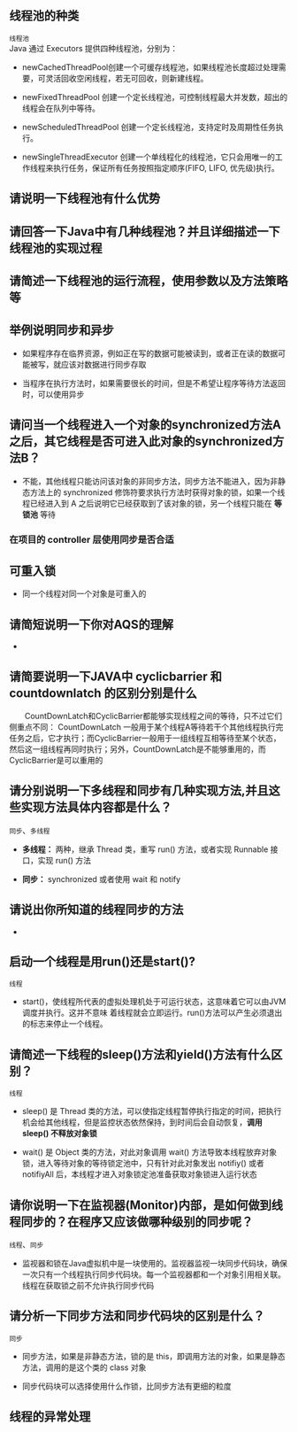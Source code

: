 ## 线程池的种类
`线程池`  
Java 通过 Executors 提供四种线程池，分别为：

- newCachedThreadPool创建一个可缓存线程池，如果线程池长度超过处理需要，可灵活回收空闲线程，若无可回收，则新建线程。

- newFixedThreadPool 创建一个定长线程池，可控制线程最大并发数，超出的线程会在队列中等待。

- newScheduledThreadPool 创建一个定长线程池，支持定时及周期性任务执行。

- newSingleThreadExecutor 创建一个单线程化的线程池，它只会用唯一的工作线程来执行任务，保证所有任务按照指定顺序(FIFO, LIFO, 优先级)执行。

## 请说明一下线程池有什么优势

## 请回答一下Java中有几种线程池？并且详细描述一下线程池的实现过程

## 请简述一下线程池的运行流程，使用参数以及方法策略等

## 举例说明同步和异步

- 如果程序存在临界资源，例如正在写的数据可能被读到，或者正在读的数据可能被写，就应该对数据进行同步存取

- 当程序在执行方法时，如果需要很长的时间，但是不希望让程序等待方法返回时，可以使用异步

##  请问当一个线程进入一个对象的synchronized方法A之后，其它线程是否可进入此对象的synchronized方法B？

- 不能，其他线程只能访问该对象的非同步方法，同步方法不能进入，因为非静态方法上的 synchronized 修饰符要求执行方法时获得对象的锁，如果一个线程已经进入到 A 之后说明它已经获取到了该对象的锁，另一个线程只能在 **等锁池** 等待

### 在项目的 controller 层使用同步是否合适

## 可重入锁

- 同一个线程对同一个对象是可重入的


## 请简短说明一下你对AQS的理解

- 

##  请简要说明一下JAVA中 cyclicbarrier 和 countdownlatch 的区别分别是什么

&emsp;&emsp;CountDownLatch和CyclicBarrier都能够实现线程之间的等待，只不过它们侧重点不同： CountDownLatch 一般用于某个线程A等待若干个其他线程执行完任务之后，它才执行；而CyclicBarrier一般用于一组线程互相等待至某个状态，然后这一组线程再同时执行；另外，CountDownLatch是不能够重用的，而CyclicBarrier是可以重用的

## 请分别说明一下多线程和同步有几种实现方法,并且这些实现方法具体内容都是什么？
`同步`、`多线程`
- **多线程：** 两种，继承 Thread 类，重写 run() 方法，或者实现 Runnable 接口，实现 run() 方法

- **同步：** synchronized  或者使用 wait 和 notify

## 请说出你所知道的线程同步的方法

- 

## 启动一个线程是用run()还是start()?
`线程`
- start()，使线程所代表的虚拟处理机处于可运行状态，这意味着它可以由JVM调度并执行。这并不意味
着线程就会立即运行。run()方法可以产生必须退出的标志来停止一个线程。

## 请简述一下线程的sleep()方法和yield()方法有什么区别？
`线程`
- sleep() 是 Thread 类的方法，可以使指定线程暂停执行指定的时间，把执行机会给其他线程，但是监控状态依然保持，到时间后会自动恢复，**调用 sleep() 不释放对象锁**

- wait() 是 Object 类的方法，对此对象调用 wait() 方法导致本线程放弃对象锁，进入等待对象的等待锁定池中，只有针对此对象发出 notifiy() 或者 notifiyAll 后，本线程才进入对象锁定池准备获取对象锁进入运行状态

## 请你说明一下在监视器(Monitor)内部，是如何做到线程同步的？在程序又应该做哪种级别的同步呢？
`线程`、`同步`

- 监视器和锁在Java虚拟机中是一块使用的。监视器监视一块同步代码块，确保一次只有一个线程执行同步代码块。每一个监视器都和一个对象引用相关联。线程在获取锁之前不允许执行同步代码

## 请分析一下同步方法和同步代码块的区别是什么？
`同步`

- 同步方法，如果是非静态方法，锁的是 this，即调用方法的对象，如果是静态方法，调用的是这个类的 class 对象

- 同步代码块可以选择使用什么作锁，比同步方法有更细的粒度

## 线程的异常处理
<!-- TODO -->